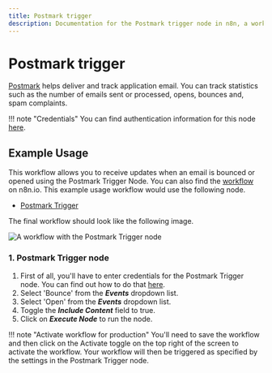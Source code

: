 ```yaml
---
title: Postmark trigger
description: Documentation for the Postmark trigger node in n8n, a workflow automation platform. Includes details of operations and configuration, and links to examples and credentials information.
---
```


# Postmark trigger

[Postmark](https://postmarkapp.com) helps deliver and track application email. You can track statistics such as the number of emails sent or processed, opens, bounces and, spam complaints.

!!! note "Credentials"
    You can find authentication information for this node [here](/integrations/builtin/credentials/postmark/).


## Example Usage

This workflow allows you to receive updates when an email is bounced or opened using the Postmark Trigger Node. You can also find the [workflow](https://n8n.io/workflows/660) on n8n.io. This example usage workflow would use the following node.

- [Postmark Trigger]()

The final workflow should look like the following image.

![A workflow with the Postmark Trigger node](/_images/integrations/builtin/trigger-nodes/postmarktrigger/workflow.png)

### 1. Postmark Trigger node

1. First of all, you'll have to enter credentials for the Postmark Trigger node. You can find out how to do that [here](/integrations/builtin/credentials/postmark/).
2. Select 'Bounce' from the ***Events*** dropdown list.
3. Select 'Open' from the ***Events*** dropdown list.
4. Toggle the ***Include Content*** field to true.
5. Click on ***Execute Node*** to run the node.

!!! note "Activate workflow for production"
    You'll need to save the workflow and then click on the Activate toggle on the top right of the screen to activate the workflow. Your workflow will then be triggered as specified by the settings in the Postmark Trigger node.



